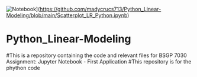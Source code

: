 ![Notebook](https://img.shields.io/badge/Python-LM-blue)](https://github.com/madycrucs713/Python_Linear-Modeling/blob/main/Scatterplot_LR_Python.ipynb)
# Python_Linear-Modeling
#This is a repository containing the code and relevant files for BSGP 7030 Assignment: Jupyter Notebook - First Application
#This repository is for the phython code
